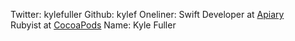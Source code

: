 Twitter: kylefuller
Github: kylef
Oneliner: Swift Developer at <a href='http://apiary.io' target='_blank'>Apiary</a><br/>Rubyist at <a href='http://cocoapods.org' target='_blank'>CocoaPods</a>
Name: Kyle Fuller